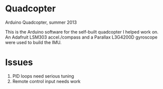 Quadcopter
==========

Arduino Quadcopter, summer 2013

This is the Arduino software for the self-built quadcopter I helped work on.
An Adafruit LSM303 accel./compass and a Parallax L3G4200D gyroscope were used to build the IMU.

Issues
==========
1. PID loops need serious tuning
2. Remote control input needs work
